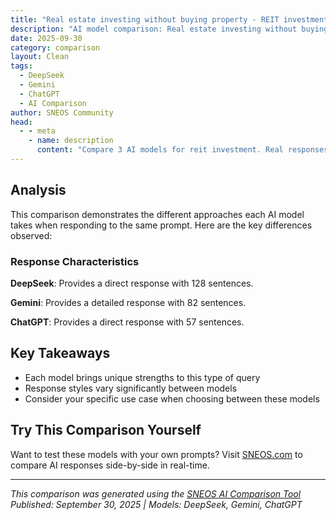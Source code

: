 ```yaml
---
title: "Real estate investing without buying property - REIT investment guide"
description: "AI model comparison: Real estate investing without buying property - REIT investment guide..."
date: 2025-09-30
category: comparison
layout: Clean
tags:
  - DeepSeek
  - Gemini
  - ChatGPT
  - AI Comparison
author: SNEOS Community
head:
  - - meta
    - name: description
      content: "Compare 3 AI models for reit investment. Real responses from DeepSeek, Gemini, ChatGPT with detailed analysis."
---
```


<ChatComparison
  title="Real estate investing without buying property - REIT investment guide"
  prompt="Real estate investing without buying property - REIT investment guide"
  :responses='{"DeepSeek": "Of course. This is an excellent and increasingly popular way to gain exposure to the real estate market. Here is a comprehensive guide to real estate investing without buying property, focusing on REITs and other creative methods.\n\n### Why Invest in Real Estate Without Buying Property?\n\n* **Lower Capital Requirement:** You can start with the price of a single share (often $20 - $200) instead of a 20% down payment on a physical property.\n* **Instant Diversification:** A single REIT or fund holds a portfolio of many properties across different sectors or geographic locations.\n* **High Liquidity:** REITs trade on major stock exchanges like regular stocks. You can buy or sell your position instantly, unlike physical property which can take months to sell.\n* **Passive Income:** No middle-of-the-night tenant calls, no property management headaches. The REIT\u0027s professional team handles all operations.\n* **Accessibility:** It\u2019s as easy as opening a brokerage account (e.g., Fidelity, Charles Schwab, Vanguard).\n\n---\n\n### Part 1: The REIT (Real Estate Investment Trust) Investment Guide\n\nA REIT is a company that owns, operates, or finances income-generating real estate. Modeled like mutual funds, they pool capital from numerous investors.\n\n#### How REITs Work: The Basics\n\nTo qualify as a REIT, a company must:\n* Pay out at least 90% of its taxable income to shareholders as **dividends**.\n* Derive at least 75% of its gross income from real estate (rent, mortgage interest).\n* Invest at least 75% of its total assets in real estate assets and cash.\n\nThis structure is what makes them powerful income-generating vehicles.\n\n#### Types of REITs You Can Invest In\n\n**1. By Real Estate Sector:**\n* **Residential:** Apartment complexes, single-family home rentals (e.g., **Equity Residential (EQR)**, **Invitation Homes (INVH)**).\n* **Retail:** Shopping malls, outlet centers, grocery-anchored centers (e.g., **Simon Property Group (SPG)**, **Realty Income (O)** - \u0022The Monthly Dividend Company\u0022).\n* **Office:** Office buildings and business parks (e.g., **Boston Properties (BXP)**).\n* **Industrial:** Warehouses, logistics centers (crucial for e-commerce) (e.g., **Prologis (PLD)**).\n* **Healthcare:** Hospitals, senior living facilities, medical offices (e.g., **Welltower (WELL)**).\n* **Specialized:** Data centers (e.g., **Digital Realty (DLR)**), cell towers (e.g., **American Tower (AMT)**), timberland, hotels.\n\n**2. By Structure \u0026 Trading:**\n* **Publicly Traded REITs:** Listed on stock exchanges. **This is what most individual investors use.** They are liquid and easy to trade.\n* **Public Non-Listed REITs (PNLRs):** Registered with the SEC but not traded on an exchange. They are less liquid and often have high fees.\n* **Private REITs:** Not registered with the SEC and not traded on exchanges. Typically for institutional or accredited investors. Not recommended for beginners.\n\n#### How to Analyze a REIT\n\nDon\u0027t just buy a REIT for its high dividend yield. Do your homework.\n\n* **FFO (Funds From Operations):** This is the most important metric for REITs. It adds depreciation and amortization back to earnings and subtracts gains on property sales. It\u0027s a better measure of a REIT\u0027s performance than net income. **Look for consistent FFO growth.**\n* **AFFO (Adjusted Funds From Operations):** A more refined metric than FFO. It subtracts capital expenditures needed to maintain the property portfolio. **AFFO is considered the true representation of a REIT\u0027s cash flow and its ability to pay dividends.**\n* **Dividend Yield:** The annual dividend per share divided by the share price. Compare it to the sector average. A yield that is too high can be a red flag (the stock price may be falling or the dividend may be at risk).\n* **Payout Ratio (AFFO Basis):** (Annual Dividend per Share / AFFO per Share). A ratio below 80-90% is generally safe, indicating the dividend is well-covered by cash flow.\n* **Balance Sheet Strength:** Look at the **Debt-to-EBV (Enterprise Value)** ratio. Lower debt levels (e.g., below 40-50%) are generally safer, especially in a rising interest rate environment.\n* **Occupancy Rates:** High and stable occupancy (e.g., 95%\u002B) indicates strong property demand and management.\n\n---\n\n### Part 2: Other Ways to Invest Without Buying Property\n\nREITs are the most common, but not the only way.\n\n**1. Real Estate Crowdfunding Platforms**\n* **How it works:** Platforms like **Fundrise, CrowdStreet, and RealtyMogul** pool money from individual investors to fund specific real estate projects (e.g., a new apartment building, a commercial development).\n* **Pros:** Access to larger, commercial-grade projects; potential for high returns; diversification.\n* **Cons:** **Lower liquidity** (investment is often locked up for 3-5 years); higher risk (you\u0027re betting on a single project); often limited to accredited investors on some platforms.\n\n**2. Real Estate ETFs (Exchange-Traded Funds) and Mutual Funds**\n* **How it works:** These funds hold a basket of many different REITs. For example, the **Vanguard Real Estate ETF (VNQ)** holds over 160 different REITs.\n* **Pros:** **Maximum diversification** with a single ticker; low fees; great for beginners who don\u0027t want to pick individual REITs.\n* **Cons:** You get the average return of the real estate market, not the potential outsized return of a single winning REIT.\n\n**3. Real Estate Stocks (Non-REIT)**\n* Invest in companies that are involved in real estate but aren\u0027t REITs. Examples include homebuilders (**Lennar (LEN), D.R. Horton (DHI)**), real estate brokers (**RE/MAX, Anywhere Real Estate**), and technology companies (**Zillow (Z), CoStar Group (CSGP)**).\n* **Note:** These are more correlated with the stock market and economic cycles than REITs and may not provide the same steady income.\n\n**4. Mortgage Notes**\n* This involves investing in the debt of a real estate transaction, essentially acting as the bank. You can buy fractions of mortgages on platforms like **Groundfloor** or **PeerStreet**.\n* **Pros:** Potentially higher, fixed-income-like returns.\n* **Cons:** High risk if the borrower defaults; requires significant due diligence.\n\n---\n\n### Getting Started: A Step-by-Step Plan\n\n1. **Define Your Goal:** Are you seeking high, steady income (focus on REITs like Realty Income)? Or long-term growth (focus on sectors like industrial/data centers)?\n2. **Open a Brokerage Account:** If you don\u0027t have one, choose a major online broker (e.g., Fidelity, Vanguard, Charles Schwab, E*TRADE).\n3. **Choose Your Investment Vehicle:**\n * **For Beginners/Easiest Route:** Start with a **Real Estate ETF like VNQ**. It\u0027s a one-stop, diversified solution.\n * **For Hands-On Investors:** Research and build a portfolio of 3-5 individual REITs across different sectors (e.g., one industrial, one residential, one healthcare).\n4. **Fund Your Account \u0026 Place Your Trade:** Transfer money from your bank and execute your buy order.\n5. **Reinvest Your Dividends (DRIP):** Enable the Dividend Reinvestment Plan in your brokerage account. This automatically uses your dividend payments to buy more shares, harnessing the power of compounding.\n6. **Monitor and Rebalance:** Review your holdings quarterly. Ensure your REITs are still meeting their financial targets and that your portfolio allocation still matches your goals.\n\n### Key Risks to Consider\n\n* **Interest Rate Risk:** REITs often use debt to finance acquisitions. When interest rates rise, their borrowing costs increase, which can hurt profits. Rising rates also make REIT dividends less attractive compared to safer bonds.\n* **Economic \u0026 Sector Risk:** A recession can hurt occupancy and rental rates. A \u0022retail apocalypse\u0022 hurts mall REITs, while a boom in e-commerce helps industrial REITs.\n* **Liquidity Risk (for non-traded options):** This is a major risk with crowdfunding and non-traded REITs. Your money can be locked up for years.\n* **Management Risk:** A REIT is only as good as its management team. Poor acquisition or operational decisions can destroy value.\n\n### Final Word\n\nInvesting in real estate through REITs and other non-traditional methods is a legitimate, powerful, and accessible strategy. It allows you to build a diversified, income-producing portfolio without the hassles of being a landlord.\n\n**Start with a broad-market REIT ETF to get your feet wet, then, as you learn, consider adding individual REITs to tilt your portfolio toward the sectors you believe have the brightest future.**\n\n***\n*Disclaimer: This guide is for informational purposes only and does not constitute financial advice. Always conduct your own research and consider consulting with a qualified financial advisor before making any investment decisions.*", "Gemini": "## Real Estate Investing Without Buying Property: A Comprehensive Guide to REITs\n\nReal Estate Investment Trusts (REITs) offer a fantastic way to participate in the real estate market without the complexities, large capital outlay, and management burdens associated with directly owning physical properties. Think of them as mutual funds, but instead of investing in stocks, they invest in real estate assets. This guide will walk you through everything you need to know about REIT investing.\n\n**What are REITs?**\n\nREITs are companies that own, operate, or finance income-producing real estate. They allow individual investors to buy shares in these companies and participate in the profits generated from their real estate portfolios. Think shopping malls, apartment buildings, office towers, hospitals, data centers, even cell towers.\n\n**Types of REITs:**\n\nUnderstanding the different types of REITs is crucial for making informed investment decisions. Here\u0027s a breakdown:\n\n* **Equity REITs:** These are the most common type. They own and operate income-producing properties and generate revenue through rental income. They are the most directly tied to the underlying real estate market.\n* **Mortgage REITs (mREITs):** Instead of owning property, mREITs invest in mortgages and mortgage-backed securities. They profit from the spread between the interest they earn on their mortgage investments and the cost of funding these investments. They are generally more sensitive to interest rate changes.\n* **Hybrid REITs:** These combine the strategies of equity REITs and mortgage REITs, holding both properties and mortgages in their portfolios.\n\n**Beyond these primary classifications, REITs can also be categorized by property type:**\n\n* **Residential REITs:** Focus on apartment buildings, manufactured housing, and student housing.\n* **Retail REITs:** Invest in shopping malls, strip centers, and outlet malls.\n* **Office REITs:** Own and manage office buildings.\n* **Industrial REITs:** Specialize in warehouses, distribution centers, and logistics facilities.\n* **Healthcare REITs:** Invest in hospitals, nursing homes, and assisted living facilities.\n* **Hotel \u0026 Resort REITs:** Own hotels, resorts, and other lodging properties.\n* **Data Center REITs:** Own and operate data centers, which are vital for cloud computing and online services.\n* **Infrastructure REITs:** Own infrastructure assets like cell towers, pipelines, and fiber optic cables.\n* **Specialty REITs:** This catch-all category includes REITs that invest in unique assets like timberlands, prisons, and casinos.\n\n**Why Invest in REITs?**\n\n* **Diversification:** REITs provide instant diversification across a portfolio of real estate assets without the need to purchase individual properties. This helps spread risk and reduce volatility.\n* **Passive Income:** REITs are required to distribute at least 90% of their taxable income to shareholders in the form of dividends. This makes them attractive for income-seeking investors.\n* **Liquidity:** REIT shares are typically traded on major stock exchanges, making them relatively easy to buy and sell compared to directly owning real estate.\n* **Professional Management:** You benefit from the expertise of experienced real estate professionals who manage the properties and make strategic investment decisions.\n* **Accessibility:** You can invest in REITs with a relatively small amount of capital, making them accessible to a wider range of investors.\n* **Inflation Hedge:** Real estate, in general, tends to hold its value during inflationary periods, as rental income and property values often increase with inflation.\n\n**How to Invest in REITs:**\n\n* **Publicly Traded REITs:** These REITs trade on major stock exchanges (like the NYSE or NASDAQ) and can be bought and sold through a brokerage account, just like stocks. You can purchase individual REIT stocks or invest in a REIT exchange-traded fund (ETF) or mutual fund for broader diversification.\n* **REIT ETFs:** ETFs (Exchange Traded Funds) that focus on REITs provide instant diversification across a basket of REIT stocks. They are generally low-cost and passively managed, tracking a specific REIT index.\n* **REIT Mutual Funds:** These are actively managed funds that invest in a portfolio of REITs. They offer professional management but typically come with higher expense ratios than ETFs.\n* **Private REITs:** These REITs are not traded on public exchanges and are generally less liquid. They may be available to accredited investors or through specific private placements. They often have higher minimum investment requirements and may not be suitable for all investors.\n* **Non-Traded REITs:** These REITs are registered with the SEC but are not traded on national exchanges. They are typically less liquid and may have higher fees and commissions. Research is critical before investing in non-traded REITs.\n\n**Factors to Consider Before Investing in REITs:**\n\n* **Management Team:** Evaluate the experience and track record of the REIT\u0027s management team. A strong management team can significantly impact the REIT\u0027s performance.\n* **Financial Health:** Assess the REIT\u0027s financial health by analyzing its balance sheet, income statement, and cash flow statement. Look for healthy debt levels and consistent revenue growth.\n* **Occupancy Rates:** High occupancy rates indicate strong demand for the REIT\u0027s properties and consistent rental income.\n* **Debt Levels:** High debt levels can make a REIT more vulnerable to economic downturns. Consider the REIT\u0027s debt-to-equity ratio.\n* **Dividend Yield:** While a high dividend yield can be attractive, it\u0027s essential to ensure that the dividend is sustainable and supported by the REIT\u0027s earnings.\n* **Property Type and Location:** Consider the types of properties the REIT owns and their geographic locations. Diversification across different property types and locations can help mitigate risk.\n* **Interest Rate Sensitivity:** Mortgage REITs, in particular, are sensitive to interest rate changes. A rise in interest rates can negatively impact their profitability.\n* **Expense Ratios:** For REIT ETFs and mutual funds, pay attention to the expense ratio, which represents the annual fees charged to manage the fund. Lower expense ratios are generally preferable.\n* **Economic Conditions:** Real estate performance is often correlated with the overall economy. Consider the current economic climate and potential future trends.\n* **Tax Implications:** REIT dividends are often taxed at ordinary income tax rates, which may be higher than capital gains rates. Consult with a tax advisor to understand the tax implications of REIT investing.\n\n**Risks of Investing in REITs:**\n\n* **Market Risk:** REITs are subject to market fluctuations, and their share prices can decline, especially during economic downturns.\n* **Interest Rate Risk:** Rising interest rates can increase borrowing costs for REITs and potentially depress property values.\n* **Property-Specific Risk:** A decline in occupancy rates, tenant defaults, or unforeseen property damage can negatively impact a REIT\u0027s performance.\n* **Management Risk:** Poor management decisions can lead to decreased profitability and lower returns.\n* **Liquidity Risk:** Private REITs and non-traded REITs may be difficult to sell quickly, potentially limiting your access to your capital.\n* **Inflation Risk:** While often considered an inflation hedge, excessively high inflation can lead to higher operating costs and potentially reduce profitability for some REITs.\n\n**Tips for Successful REIT Investing:**\n\n* **Do Your Research:** Thoroughly research the REIT\u0027s financials, management team, and property portfolio before investing.\n* **Diversify Your Portfolio:** Don\u0027t put all your eggs in one basket. Spread your investments across different REITs and property types to reduce risk.\n* **Invest for the Long Term:** REIT investing is typically a long-term strategy. Avoid making impulsive decisions based on short-term market fluctuations.\n* **Reinvest Dividends:** Consider reinvesting your dividends to take advantage of compounding and accelerate your returns.\n* **Consult with a Financial Advisor:** A financial advisor can help you assess your risk tolerance, set investment goals, and choose REITs that are appropriate for your individual circumstances.\n* **Stay Informed:** Keep up-to-date on the latest news and developments in the real estate market and the REIT industry.\n\n**In conclusion, REITs offer a convenient and accessible way to invest in real estate without the challenges of direct property ownership. By understanding the different types of REITs, considering the key factors before investing, and managing the inherent risks, you can potentially generate attractive income and long-term capital appreciation.**\n\n**Disclaimer:** *This information is for educational purposes only and should not be considered financial advice. Investing involves risk, including the potential loss of principal. Always consult with a qualified financial advisor before making any investment decisions.*\n", "ChatGPT": "Certainly! Here\u0027s a comprehensive guide on real estate investing without directly buying property, focusing on Real Estate Investment Trusts (REITs):\n\n---\n\n# Real Estate Investing Without Buying Property: A Guide to REITs\n\nInvesting in real estate is a popular way to build wealth, but purchasing physical properties requires significant capital, management effort, and can involve considerable risk. However, you can invest in real estate without buying property directly by investing in Real Estate Investment Trusts (REITs).\n\n## What Are REITs?\n\nReal Estate Investment Trusts (REITs) are companies that own, operate, or finance income-producing real estate across various sectors such as residential, commercial, industrial, and healthcare. They pool investors\u2019 money to buy and manage real estate assets, offering regular income streams, diversification, and long-term capital appreciation potential.\n\n### Key Characteristics of REITs:\n- **Dividend Focus:** By law, REITs must distribute at least 90% of their taxable income as dividends to shareholders.\n- **Liquidity:** REIT shares are typically traded on major stock exchanges, offering liquidity similar to stocks.\n- **Diversification:** REITs enable investors to diversify their portfolios by gaining exposure to different real estate sectors.\n\n## Types of REITs\n\n1. **Equity REITs:** Own and operate income-producing real estate (e.g., malls, apartment complexes, office buildings).\n2. **Mortgage REITs (mREITs):** Provide financing for real estate by purchasing or originating mortgages and mortgage-backed securities.\n3. **Hybrid REITs:** Combine the investment strategies of equity REITs and mortgage REITs.\n\n## Benefits of Investing in REITs\n\n- **Accessibility:** Lower capital requirements compared to buying property.\n- **Income Generation:** REITs offer attractive dividend yields.\n- **Diversification:** Reduce portfolio risk by including real estate exposure.\n- **Professional Management:** Experienced teams manage and maintain properties.\n- **Liquidity:** Easier to buy/sell compared to physical real estate.\n- **Transparency:** Publicly traded REITs must disclose financials regularly.\n\n## Risks Involved\n\n- **Market Risk:** REIT prices can fluctuate with the stock market.\n- **Interest Rate Sensitivity:** Rising rates can hurt REIT valuations.\n- **Sector-Specific Risk:** Exposure to particular real estate sectors may be volatile.\n- **Dividend Risk:** Dividends can be cut if earnings decline.\n\n## How to Start Investing in REITs\n\n1. **Determine Your Investment Goals:** Income, growth, diversification, or a combination.\n2. **Choose the REIT Type:** Equity, mortgage, or hybrid, depending on your risk tolerance and strategy.\n3. **Research REITs:**\n - Analyze financial health, dividend yield, property portfolio, and management.\n - Look at historical performance and expense ratios.\n4. **Select the Investment Vehicle:**\n - **Individual REIT Stocks:** Buy shares through a brokerage account.\n - **REIT Mutual Funds or ETFs:** Offer diversified exposure to a basket of REITs.\n5. **Monitor Your Investment:** Keep an eye on market conditions, dividend payouts, and REIT fundamentals.\n6. **Consider Tax Implications:** REIT dividends are often taxed as ordinary income; consider holding them in tax-advantaged accounts.\n\n## Popular REIT Investment Platforms\n\n- **Brokerage Accounts:** Vanguard, Fidelity, Charles Schwab, Robinhood, etc.\n- **Robo-Advisors:** Offer portfolios that include REIT ETFs.\n- **Direct REIT Offerings:** Some REITs allow direct investment but usually involve higher minimums and less liquidity.\n\n## Tips for Successful REIT Investing\n\n- Diversify across sectors (residential, commercial, industrial).\n- Prefer well-established REITs with strong track records.\n- Balance dividend yield with sustainable payout ratios.\n- Stay updated on real estate market trends and economic indicators.\n- Use dollar-cost averaging to reduce timing risk.\n\n---\n\n### Example: Investing in a REIT ETF\n\nIf you want easy diversification, consider a REIT ETF such as:\n\n- **Vanguard Real Estate ETF (VNQ)**\n- **Schwab U.S. REIT ETF (SCHH)**\n- **iShares U.S. Real Estate ETF (IYR)**\n\nThese ETFs hold shares of multiple REITs, spreading risk across the sector.\n\n---\n\n## Conclusion\n\nInvesting in real estate through REITs is a compelling strategy for those who want exposure to the real estate market without the hassle of managing physical property. With dividends, liquidity, and diversification benefits, REITs can be an excellent addition to your investment portfolio.\n\nIf you want, I can help you with specific recommendations or details on how to pick the best REITs for your goals!"}' 
  published-date="11:19"
/>

## Analysis

This comparison demonstrates the different approaches each AI model takes when responding to the same prompt. Here are the key differences observed:

### Response Characteristics

**DeepSeek**: Provides a direct response with 128 sentences. 

**Gemini**: Provides a detailed response with 82 sentences. 

**ChatGPT**: Provides a direct response with 57 sentences. 

## Key Takeaways

- Each model brings unique strengths to this type of query
- Response styles vary significantly between models
- Consider your specific use case when choosing between these models

## Try This Comparison Yourself

Want to test these models with your own prompts? Visit [SNEOS.com](https://sneos.com) to compare AI responses side-by-side in real-time.

---

*This comparison was generated using the [SNEOS AI Comparison Tool](https://sneos.com)*
*Published: September 30, 2025 | Models: DeepSeek, Gemini, ChatGPT*
